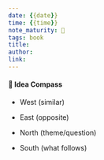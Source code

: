 ```yaml
---
date: {{date}}
time: {{time}}
note_maturity: 🌱
tags: book
title: 
author: 
link:
---
```















#### 🧭  Idea Compass
- West  (similar) 

- East (opposite)

- North (theme/question)

- South (what follows)